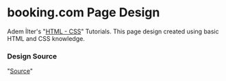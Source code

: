 # booking.com Page Design

Adem İlter's "[HTML - CSS](https://www.youtube.com/playlist?list=PLadt0EaV4m3Ae9mBaQNylUKUaFK38F4EB)" Tutorials.
This page design created using basic HTML and CSS knowledge.

### Design Source
"[Source](https://dribbble.com/shots/3877462-Booking)" 
